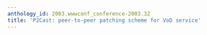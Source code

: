 ```yaml
---
anthology_id: 2003.wwwconf_conference-2003.32
title: 'P2Cast: peer-to-peer patching scheme for VoD service'
---
```

